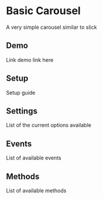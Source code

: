 # Basic Carousel

A very simple carousel similar to slick


## Demo

Link demo link here

## Setup

Setup guide

## Settings

List of the current options available

## Events

List of available events

## Methods

List of available methods
